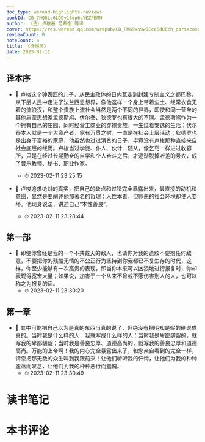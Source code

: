 ```yaml
---
doc_type: weread-highlights-reviews
bookId: CB_7HQ6Lc6LDDy16dp6cYEZFBMM
author: （法）卢梭著 范希衡 等译
cover: https://res.weread.qq.com/wrepub/CB_FMG9xo9w0Ecc6d86ch_parsecover
reviewCount: 0
noteCount: 4
title: 《忏悔录》
date: 2023-02-11
---
```



## 译本序


- 📌 卢梭这个钟表匠的儿子，从民主政体的日内瓦走到封建专制主义之都巴黎，从下层人民中走进了法兰西思想界，像他这样一个身上带着尘土、经常衣食无着的流浪汉，和整个贵族上流社会当然是两个不同的世界，即使和同一营垒的其他启蒙思想家孟德斯鸠、伏尔泰、狄德罗也有很大的不同。孟德斯鸠作为一个拥有自己的庄园、同时经营工商业的穿袍贵族，一生过着安逸的生活；伏尔泰本人就是一个大资产者，家有万贯之财，一直是在社会上层活动；狄德罗也是出身于富裕的家庭，他虽然也过过清贫的日子，毕竟没有卢梭那种直接来自社会底层的经历。卢梭当过学徒、仆人、伙计、随从，像乞丐一样进过收容所，只是在经过长期勤奋的自学和个人奋斗之后，才逐渐脱掉听差的号衣，成了音乐教师、秘书、职业作家。 
    - ⏱ 2023-02-11 23:25:15 

- 📌 卢梭追求绝对的真实，把自己的缺点和过错完全暴露出来，最直接的动机和意图，显然是要阐述他那著名的哲理：人性本善，但罪恶的社会环境却使人变坏。他现身说法，讲述自己“本性善良”， 
    - ⏱ 2023-02-11 23:28:44 
## 第一部


- 📌 即使你曾经是我的一个不共戴天的敌人，也请你对我的遗骸不要抱任何敌意，不要把你的残酷无情的不公正行为坚持到你我都已不复生存的时代，这样，你至少能够有一次高贵的表现，即当你本来可以凶狠地进行报复时，你却表现得宽宏大量；如果说，加害于一个从来不曾或不愿伤害别人的人，也可以称之为报复的话。 
    - ⏱ 2023-02-11 23:30:20 
## 第一章


- 📌 其中可能把自己以为是真的东西当真的说了，但绝没有把明知是假的硬说成真的。当时我是什么样的人，我就写成什么样的人：当时我是卑鄙龌龊的，就写我的卑鄙龌龊；当时我是善良忠厚、道德高尚的，就写我的善良忠厚和道德高尚。万能的上帝啊！我的内心完全暴露出来了，和您亲自看到的完全一样，请您把那无数的众生叫到我跟前来！让他们听听我的忏悔，让他们为我的种种堕落而叹息，让他们为我的种种恶行而羞愧。 
    - ⏱ 2023-02-11 23:30:49 

# 读书笔记


# 本书评论
